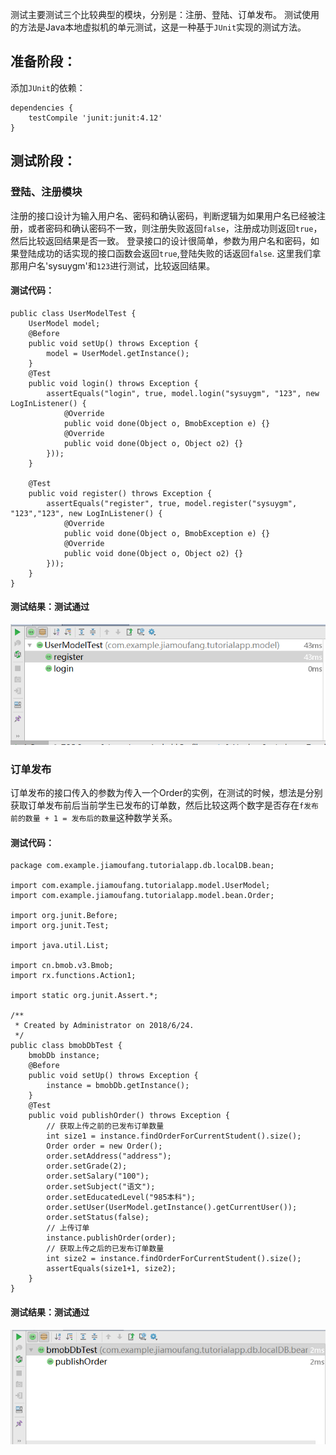 测试主要测试三个比较典型的模块，分别是：注册、登陆、订单发布。
测试使用的方法是Java本地虚拟机的单元测试，这是一种基于`JUnit`实现的测试方法。

## 准备阶段：
添加`JUnit`的依赖：
```
dependencies {
    testCompile 'junit:junit:4.12'
}
```

## 测试阶段：

### 登陆、注册模块

注册的接口设计为输入用户名、密码和确认密码，判断逻辑为如果用户名已经被注册，或者密码和确认密码不一致，则注册失败返回`false`，注册成功则返回`true`，然后比较返回结果是否一致。
登录接口的设计很简单，参数为用户名和密码，如果登陆成功的话实现的接口函数会返回`true`,登陆失败的话返回`false`. 这里我们拿那用户名'sysuygm'和`123`进行测试，比较返回结果。

#### 测试代码：

```
public class UserModelTest {
    UserModel model;
    @Before
    public void setUp() throws Exception {
        model = UserModel.getInstance();
    }
    @Test
    public void login() throws Exception {
        assertEquals("login", true, model.login("sysuygm", "123", new LogInListener() {
            @Override
            public void done(Object o, BmobException e) {}
            @Override
            public void done(Object o, Object o2) {}
        }));
    }

    @Test
    public void register() throws Exception {
        assertEquals("register", true, model.register("sysuygm", "123","123", new LogInListener() {
            @Override
            public void done(Object o, BmobException e) {}
            @Override
            public void done(Object o, Object o2) {}
        }));
    }
}
```

#### 测试结果：测试通过

![Alt text](./testing-img/1529831425746.png)

### 订单发布

订单发布的接口传入的参数为传入一个Order的实例，在测试的时候，想法是分别获取订单发布前后当前学生已发布的订单数，然后比较这两个数字是否存在`f发布前的数量 + 1 = 发布后的数量`这种数学关系。

#### 测试代码：

```
package com.example.jiamoufang.tutorialapp.db.localDB.bean;

import com.example.jiamoufang.tutorialapp.model.UserModel;
import com.example.jiamoufang.tutorialapp.model.bean.Order;

import org.junit.Before;
import org.junit.Test;

import java.util.List;

import cn.bmob.v3.Bmob;
import rx.functions.Action1;

import static org.junit.Assert.*;

/**
 * Created by Administrator on 2018/6/24.
 */
public class bmobDbTest {
    bmobDb instance;
    @Before
    public void setUp() throws Exception {
        instance = bmobDb.getInstance();
    }
    @Test
    public void publishOrder() throws Exception {
        // 获取上传之前的已发布订单数量
        int size1 = instance.findOrderForCurrentStudent().size();
        Order order = new Order();
        order.setAddress("address");
        order.setGrade(2);
        order.setSalary("100");
        order.setSubject("语文");
        order.setEducatedLevel("985本科");
        order.setUser(UserModel.getInstance().getCurrentUser());
        order.setStatus(false);
        // 上传订单
        instance.publishOrder(order);
        // 获取上传之后的已发布订单数量
        int size2 = instance.findOrderForCurrentStudent().size();
        assertEquals(size1+1, size2);
    }
}
```

#### 测试结果：测试通过

![Alt text](./testing-img/1529844570385.png)
